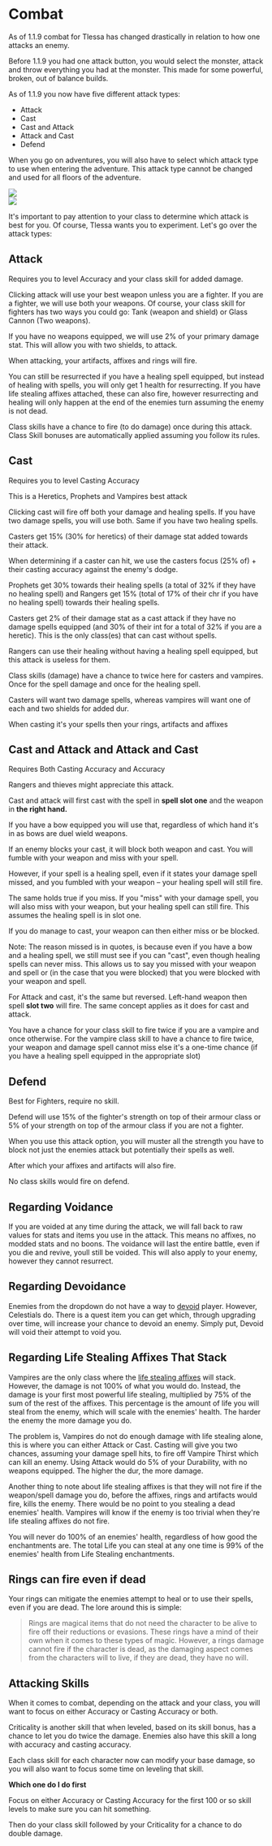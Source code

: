 # Combat

As of 1.1.9 combat for Tlessa has changed drastically in relation to how one attacks an enemy.

Before 1.1.9 you had one attack button, you would select the monster, attack and throw everything you had at the monster. This made for some powerful, broken, out of balance builds.

As of 1.1.9 you now have five different attack types:

- Attack
- Cast
- Cast and Attack
- Attack and Cast
- Defend

When you go on adventures, you will also have to select which attack type to use when entering the adventure. This attack type cannot be changed and used for all floors of the adventure.

<div class="mb-4">
    <a href="/storage/info/combat/images/attack.png" class="glightbox">
        <img src="/storage/info/combat/images/attack.png" class="img-fluid" />
    </a>
</div>

<div class="mb-4">
    <a href="/storage/info/combat/images/attack-info.png" class="glightbox">
        <img src="/storage/info/combat/images/attack-info.png" class="img-fluid" />
    </a>
</div>

It&#39;s important to pay attention to your class to determine which attack is best for you. Of course, Tlessa wants you to experiment. Let&#39;s go over the attack types:

## Attack

Requires you to level Accuracy and your class skill for added damage.

Clicking attack will use your best weapon unless you are a fighter. If you are a fighter, we will use both your weapons. Of course, your class skill for fighters has two ways you could go: Tank (weapon and shield) or Glass Cannon (Two weapons).

If you have no weapons equipped, we will use 2% of your primary damage stat. This will allow you with two shields, to attack.

When attacking, your artifacts, affixes and rings will fire.

You can still be resurrected if you have a healing spell equipped, but instead of healing with spells, you will only get 1 health for resurrecting. If you have life stealing affixes attached, these can also fire, however resurrecting and healing will only happen at the end of the enemies turn assuming the enemy is not dead.

Class skills have a chance to fire (to do damage) once during this attack. Class Skill bonuses are automatically applied assuming you follow its rules.

## Cast

Requires you to level Casting Accuracy

This is a Heretics, Prophets and Vampires best attack

Clicking cast will fire off both your damage and healing spells. If you have two damage spells, you will use both. Same if you have two healing spells.

Casters get 15% (30% for heretics) of their damage stat added towards their attack.

When determining if a caster can hit, we use the casters focus (25% of) + their casting accuracy against the enemy&#39;s dodge.

Prophets get 30% towards their healing spells (a total of 32% if they have no healing spell) and Rangers get 15% (total of 17% of their chr if you have no healing spell) towards their healing spells.

Casters get 2% of their damage stat as a cast attack if they have no damage spells equipped (and 30% of their int for a total of 32% if you are a heretic). This is the only class(es) that can cast without spells.

Rangers can use their healing without having a healing spell equipped, but this attack is useless for them.

Class skills (damage) have a chance to twice here for casters and vampires. Once for the spell damage and once for the healing spell.

Casters will want two damage spells, whereas vampires will want one of each and two shields for added dur.

When casting it&#39;s your spells then your rings, artifacts and affixes

## Cast and Attack and Attack and Cast

Requires Both Casting Accuracy and Accuracy

Rangers and thieves might appreciate this attack.

Cast and attack will first cast with the spell in **spell slot one** and the weapon in **the right hand.**

If you have a bow equipped you will use that, regardless of which hand it&#39;s in as bows are duel wield weapons.

If an enemy blocks your cast, it will block both weapon and cast. You will fumble with your weapon and miss with your spell.

However, if your spell is a healing spell, even if it states your damage spell missed, and you fumbled with your weapon – your healing spell will still fire.

The same holds true if you miss. If you &quot;miss&quot; with your damage spell, you will also miss with your weapon, but your healing spell can still fire. This assumes the healing spell is in slot one.

If you do manage to cast, your weapon can then either miss or be blocked.

Note: The reason missed is in quotes, is because even if you have a bow and a healing spell, we still must see if you can &quot;cast&quot;, even though healing spells can never miss. This allows us to say you missed with your weapon and spell or (in the case that you were blocked) that you were blocked with your weapon and spell.

For Attack and cast, it&#39;s the same but reversed. Left-hand weapon then spell **slot two** will fire. The same concept applies as it does for cast and attack.

You have a chance for your class skill to fire twice if you are a vampire and once otherwise. For the vampire class skill to have a chance to fire twice, your weapon and damage spell cannot miss else it&#39;s a one-time chance (if you have a healing spell equipped in the appropriate slot)

## Defend

Best for Fighters, require no skill.

Defend will use 15% of the fighter&#39;s strength on top of their armour class or 5% of your strength on top of the armour class if you are not a fighter.

When you use this attack option, you will muster all the strength you have to block not just the enemies attack but potentially their spells as well.

After which your affixes and artifacts will also fire.

No class skills would fire on defend.

## Regarding Voidance

If you are voided at any time during the attack, we will fall back to raw values for stats and items you use in the attack. 
This means no affixes, no modded stats and no boons. The voidance will last the entire battle, even if you die and revive, youll still be voided.
This will also apply to your enemy, however they cannot resurrect.

## Regarding Devoidance

Enemies from the dropdown do not have a way to [devoid](/information/voidance) player. However, Celestials do. There is a quest item you can get
which, through upgrading over time, will increase your chance to devoid an enemy. Simply put, Devoid will void their attempt to void you.

## Regarding Life Stealing Affixes That Stack

Vampires are the only class where the [life stealing affixes](/information/enchanting) will stack. However, the damage is not 100% of what you would do.
Instead, the damage is your first most powerful life stealing, multiplied by 75% of the sum of the rest of the affixes. This percentage is the amount of
life you will steal from the enemy, which will scale with the enemies' health. The harder the enemy the more damage you do.

The problem is, Vampires do not do enough damage with life stealing alone, this is where you can either Attack or Cast. Casting will give you two chances, assuming your damage spell hits,
to fire off Vampire Thirst which can kill an enemy. Using Attack would do 5% of your Durability, with no weapons equipped. The higher the dur, the more damage.

Another thing to note about life stealing affixes is that they will not fire if the weapon/spell damage you do, before the affixes, rings and artifacts would fire, kills the enemy.
There would be no point to you stealing a dead enemies' health. Vampires will know if the enemy is too trivial when they're life stealing affixes do not fire.

You will never do 100% of an enemies' health, regardless of how good the enchantments are. The total Life you can steal at any one time is 99% of the enemies' health from 
Life Stealing enchantments.

## Rings can fire even if dead

Your rings can mitigate the enemies attempt to heal or to use their spells, even if you are dead. The lore around this is simple:

> Rings are magical items that do not need the character to be alive to fire off their reductions or evasions. 
> These rings have a mind of their own when it comes to these types of magic. However, a rings damage cannot fire if the character is dead,
> as the damaging aspect comes from the characters will to live, if they are dead, they have no will.

## Attacking Skills

When it comes to combat, depending on the attack and your class, you will want to focus on either Accuracy or Casting Accuracy or both.

Criticality is another skill that when leveled, based on its skill bonus, has a chance to let you do twice the damage. Enemies also have this skill a long with accuracy and casting accuracy.

Each class skill for each character now can modify your base damage, so you will also want to focus some time on leveling that skill.

**Which one do I do first**

Focus on either Accuracy or Casting Accuracy for the first 100 or so skill levels to make sure you can hit something.

Then do your class skill followed by your Criticality for a chance to do double damage.